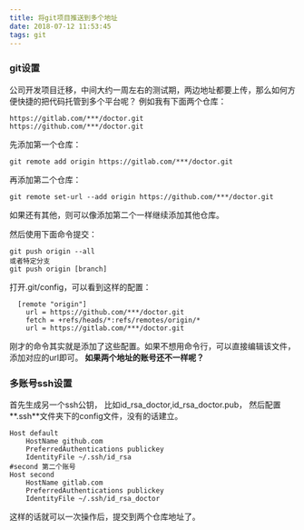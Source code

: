 ```yaml
---
title: 将git项目推送到多个地址
date: 2018-07-12 11:53:45
tags: git 
---
```

### git设置
公司开发项目迁移，中间大约一周左右的测试期，两边地址都要上传，那么如何方便快捷的把代码托管到多个平台呢？
例如我有下面两个仓库： 
```
https://gitlab.com/***/doctor.git 
https://github.com/***/doctor.git
```
先添加第一个仓库：
``` 
git remote add origin https://gitlab.com/***/doctor.git 
```
再添加第二个仓库： 
```
git remote set-url --add origin https://github.com/***/doctor.git
```
如果还有其他，则可以像添加第二个一样继续添加其他仓库。

然后使用下面命令提交： 
```
git push origin --all
或者特定分支
git push origin [branch]
```
打开.git/config，可以看到这样的配置：
```
  [remote "origin"]
    url = https://github.com/***/doctor.git
    fetch = +refs/heads/*:refs/remotes/origin/*
    url = https://gitlab.com/***/doctor.git
```
刚才的命令其实就是添加了这些配置。如果不想用命令行，可以直接编辑该文件，添加对应的url即可。
**如果两个地址的账号还不一样呢？**
### 多账号ssh设置
首先生成另一个ssh公钥， 比如id_rsa_doctor,id_rsa_doctor.pub，
然后配置**.ssh**文件夹下的config文件，没有的话建立。
```
Host default
    HostName github.com
    PreferredAuthentications publickey
    IdentityFile ~/.ssh/id_rsa
#second 第二个账号
Host second
    HostName gitlab.com
    PreferredAuthentications publickey
    IdentityFile ~/.ssh/id_rsa_doctor
```
这样的话就可以一次操作后，提交到两个仓库地址了。